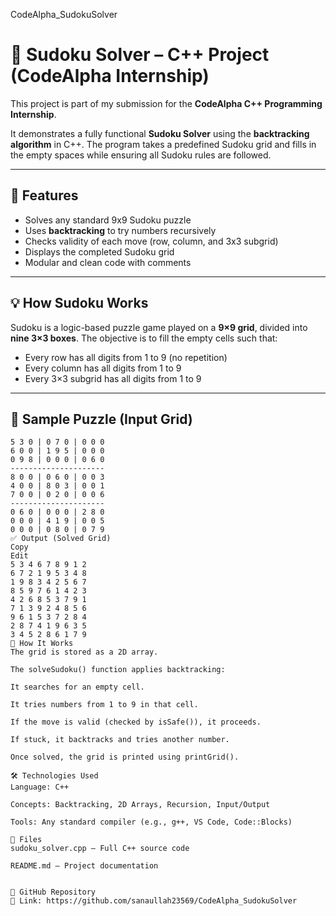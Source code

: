 
CodeAlpha_SudokuSolver

# 🔢 Sudoku Solver – C++ Project (CodeAlpha Internship)

This project is part of my submission for the **CodeAlpha C++ Programming Internship**.

It demonstrates a fully functional **Sudoku Solver** using the **backtracking algorithm** in C++. The program takes a predefined Sudoku grid and fills in the empty spaces while ensuring all Sudoku rules are followed.

---

## 🎯 Features

- Solves any standard 9x9 Sudoku puzzle
- Uses **backtracking** to try numbers recursively
- Checks validity of each move (row, column, and 3x3 subgrid)
- Displays the completed Sudoku grid
- Modular and clean code with comments

---

## 💡 How Sudoku Works

Sudoku is a logic-based puzzle game played on a **9×9 grid**, divided into **nine 3×3 boxes**. The objective is to fill the empty cells such that:

- Every row has all digits from 1 to 9 (no repetition)
- Every column has all digits from 1 to 9
- Every 3×3 subgrid has all digits from 1 to 9

---

## 🧮 Sample Puzzle (Input Grid)

```text
5 3 0 | 0 7 0 | 0 0 0
6 0 0 | 1 9 5 | 0 0 0
0 9 8 | 0 0 0 | 0 6 0
---------------------
8 0 0 | 0 6 0 | 0 0 3
4 0 0 | 8 0 3 | 0 0 1
7 0 0 | 0 2 0 | 0 0 6
---------------------
0 6 0 | 0 0 0 | 2 8 0
0 0 0 | 4 1 9 | 0 0 5
0 0 0 | 0 8 0 | 0 7 9
✅ Output (Solved Grid)
Copy
Edit
5 3 4 6 7 8 9 1 2
6 7 2 1 9 5 3 4 8
1 9 8 3 4 2 5 6 7
8 5 9 7 6 1 4 2 3
4 2 6 8 5 3 7 9 1
7 1 3 9 2 4 8 5 6
9 6 1 5 3 7 2 8 4
2 8 7 4 1 9 6 3 5
3 4 5 2 8 6 1 7 9
🧠 How It Works
The grid is stored as a 2D array.

The solveSudoku() function applies backtracking:

It searches for an empty cell.

It tries numbers from 1 to 9 in that cell.

If the move is valid (checked by isSafe()), it proceeds.

If stuck, it backtracks and tries another number.

Once solved, the grid is printed using printGrid().

🛠️ Technologies Used
Language: C++

Concepts: Backtracking, 2D Arrays, Recursion, Input/Output

Tools: Any standard compiler (e.g., g++, VS Code, Code::Blocks)

📂 Files
sudoku_solver.cpp — Full C++ source code

README.md — Project documentation


🔗 GitHub Repository
📌 Link: https://github.com/sanaullah23569/CodeAlpha_SudokuSolver

